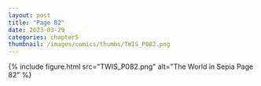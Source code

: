 ```yaml
---
layout: post
title: "Page 82"
date: 2023-03-29
categories: chapter5
thumbnail: /images/comics/thumbs/TWIS_P082.png
---
```


{% include figure.html src="TWIS_P082.png" alt="The World in Sepia Page 82" %}